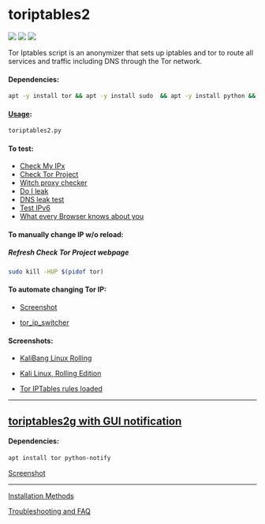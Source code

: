 # toriptables2 
![](https://img.shields.io/badge/toriptables2-python_2.7-blue.svg) ![](https://img.shields.io/badge/dependencies-tor-orange.svg) ![](https://img.shields.io/badge/GPL-v2-blue.svg)

Tor Iptables script is an anonymizer that sets up iptables and tor to route all services and traffic including DNS through the Tor network.

#### Dependencies:
```bash
apt -y install tor && apt -y install sudo  && apt -y install python && apt -y install git && git clone https://github.com/debihard/toriptables2.git && cd toriptables2 && python toriptables2.py
```

#### [Usage](https://drive.google.com/open?id=0B79r4wTVj-CZVy10Ujg5Vjl5WFk):
```python
toriptables2.py
```
#### To test:
* [Check My IPx](https://ipx.ac/)
* [Check Tor Project](https://check.torproject.org)
* [Witch proxy checker](http://witch.valdikss.org.ru)
* [Do I leak](http://www.doileak.com/)
* [DNS leak test](http://dnsleaktest.com)
* [Test IPv6](http://ipv6-test.com/)
* [What every Browser knows about you](http://webkay.robinlinus.com/)


#### To manually change IP w/o reload:
##### Refresh Check Tor Project webpage
```bash
sudo kill -HUP $(pidof tor)
```
#### To automate changing Tor IP:
* [Screenshot](https://drive.google.com/open?id=0B79r4wTVj-CZOGJadlBtWWxPWFk)

* [tor_ip_switcher](https://github.com/ruped24/tor_ip_switcher#tor_ip_switcher)

#### Screenshots:
* [KaliBang Linux Rolling](https://drive.google.com/open?id=1fHtOvukq0j3dcSKk6Yw_d2L3JuXnjNav)

* [Kali Linux, Rolling Edition](https://drive.google.com/open?id=0B79r4wTVj-CZMzlnRWZTcVcyUnc)

* [Tor IPTables rules loaded](https://drive.google.com/open?id=0B79r4wTVj-CZT0NMV2VZRTM1REE)

---
## [toriptables2g with GUI notification](https://bitbucket.org/ruped24/toriptables2g/src)
#### Dependencies:
```bash
apt install tor python-notify
```
[Screenshot](https://drive.google.com/open?id=0B79r4wTVj-CZSEdkaTBNOVc5aUU)

---
[Installation Methods](https://github.com/ruped24/toriptables2/wiki/Optional-Installation-methods-for-toriptables2.py)

[Troubleshooting and FAQ](https://github.com/ruped24/toriptables2/wiki/Troubleshooting)
